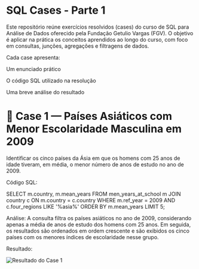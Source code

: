 # SQL Cases - Parte 1

Este repositório reúne exercícios resolvidos (cases) do curso de SQL para Análise de Dados oferecido pela Fundação Getulio Vargas (FGV). O objetivo é aplicar na prática os conceitos aprendidos ao longo do curso, com foco em consultas, junções, agregações e filtragens de dados.

Cada case apresenta:

Um enunciado prático

O código SQL utilizado na resolução

Uma breve análise do resultado

# 📌 Case 1 — Países Asiáticos com Menor Escolaridade Masculina em 2009

Identificar os cinco países da Ásia em que os homens com 25 anos de idade tiveram, em média, o menor número de anos de estudo no ano de 2009.

Código SQL:

SELECT m.country, 
       m.mean_years
FROM men_years_at_school m
JOIN country c ON m.country = c.country
WHERE m.ref_year = 2009
  AND c.four_regions LIKE '%asia%'
ORDER BY m.mean_years
LIMIT 5;

Análise:
A consulta filtra os países asiáticos no ano de 2009, considerando apenas a média de anos de estudo dos homens com 25 anos. Em seguida, os resultados são ordenados em ordem crescente e são exibidos os cinco países com os menores índices de escolaridade nesse grupo.

Resultado:

![Resultado do Case 1](https://github.com/user-attachments/assets/c2db2904-d3af-4a87-9dbb-34e8d131c2bb)

